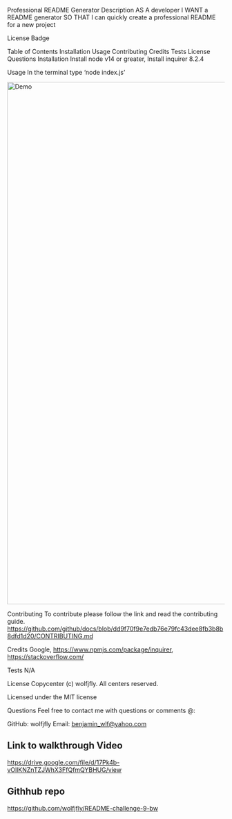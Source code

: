 Professional README Generator
Description
AS A developer I WANT a README generator SO THAT I can quickly create a professional README for a new project

License Badge

Table of Contents
Installation
Usage
Contributing
Credits
Tests
License
Questions
Installation
Install node v14 or greater, Install inquirer 8.2.4

Usage
In the terminal type ‘node index.js’


<img width="1207" alt="Demo" src="https://drive.google.com/file/d/17Pk4b-vOllKNZnTZJWhX3FfQfmQYBHUG/preview">


Contributing
To contribute please follow the link and read the contributing guide. https://github.com/github/docs/blob/dd9f70f9e7edb76e79fc43dee8fb3b8b8dfd1d20/CONTRIBUTING.md

Credits
Google, https://www.npmjs.com/package/inquirer, https://stackoverflow.com/

Tests
N/A

License
Copycenter (c) wolfjfly. All centers reserved.

Licensed under the MIT license

Questions
Feel free to contact me with questions or comments @:

GitHub: wolfjfly
Email: benjamin_wlf@yahoo.com

## Link to walkthrough Video

https://drive.google.com/file/d/17Pk4b-vOllKNZnTZJWhX3FfQfmQYBHUG/view

## Githhub repo 

https://github.com/wolfjfly/README-challenge-9-bw




